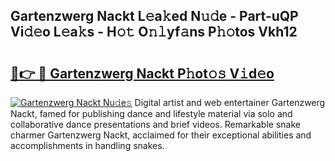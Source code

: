 ## Gartenzwerg Nackt L𝚎a𝚔ed N𝚞𝚍e - Part-uQP Vi𝚍𝚎o L𝚎a𝚔s - H𝚘𝚝 O𝚗𝚕yf𝚊ns P𝚑𝚘tos Vkh12

# <h2><a href="http://kfdl4x.oniu.top/?m=Gartenzwerg+Nackt">🔗👉 🔴 Gartenzwerg Nackt P𝚑ot𝚘𝚜 V𝚒d𝚎o</a></h2>

[![Gartenzwerg Nackt Nu𝚍e𝚜](https://i.imgur.com/0qMVB7G.gif)](http://kfdl4x.oniu.top/?m=Gartenzwerg+Nackt)
Digital artist and web entertainer Gartenzwerg Nackt, famed for publishing dance and lifestyle material via solo and collaborative dance presentations and brief videos. Remarkable snake charmer Gartenzwerg Nackt, acclaimed for their exceptional abilities and accomplishments in handling snakes.  
